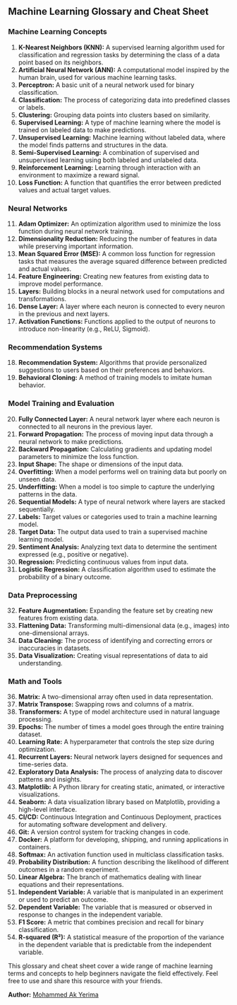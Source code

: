 ## Machine Learning Glossary and Cheat Sheet

### Machine Learning Concepts
1. **K-Nearest Neighbors (KNN):** A supervised learning algorithm used for classification and regression tasks by determining the class of a data point based on its neighbors.
2. **Artificial Neural Network (ANN):** A computational model inspired by the human brain, used for various machine learning tasks.
3. **Perceptron:** A basic unit of a neural network used for binary classification.
4. **Classification:** The process of categorizing data into predefined classes or labels.
5. **Clustering:** Grouping data points into clusters based on similarity.
6. **Supervised Learning:** A type of machine learning where the model is trained on labeled data to make predictions.
7. **Unsupervised Learning:** Machine learning without labeled data, where the model finds patterns and structures in the data.
8. **Semi-Supervised Learning:** A combination of supervised and unsupervised learning using both labeled and unlabeled data.
9. **Reinforcement Learning:** Learning through interaction with an environment to maximize a reward signal.
10. **Loss Function:** A function that quantifies the error between predicted values and actual target values.

### Neural Networks
11. **Adam Optimizer:** An optimization algorithm used to minimize the loss function during neural network training.
12. **Dimensionality Reduction:** Reducing the number of features in data while preserving important information.
13. **Mean Squared Error (MSE):** A common loss function for regression tasks that measures the average squared difference between predicted and actual values.
14. **Feature Engineering:** Creating new features from existing data to improve model performance.
15. **Layers:** Building blocks in a neural network used for computations and transformations.
16. **Dense Layer:** A layer where each neuron is connected to every neuron in the previous and next layers.
17. **Activation Functions:** Functions applied to the output of neurons to introduce non-linearity (e.g., ReLU, Sigmoid).

### Recommendation Systems
18. **Recommendation System:** Algorithms that provide personalized suggestions to users based on their preferences and behaviors.
19. **Behavioral Cloning:** A method of training models to imitate human behavior.

### Model Training and Evaluation
20. **Fully Connected Layer:** A neural network layer where each neuron is connected to all neurons in the previous layer.
21. **Forward Propagation:** The process of moving input data through a neural network to make predictions.
22. **Backward Propagation:** Calculating gradients and updating model parameters to minimize the loss function.
23. **Input Shape:** The shape or dimensions of the input data.
24. **Overfitting:** When a model performs well on training data but poorly on unseen data.
25. **Underfitting:** When a model is too simple to capture the underlying patterns in the data.
26. **Sequential Models:** A type of neural network where layers are stacked sequentially.
27. **Labels:** Target values or categories used to train a machine learning model.
28. **Target Data:** The output data used to train a supervised machine learning model.
29. **Sentiment Analysis:** Analyzing text data to determine the sentiment expressed (e.g., positive or negative).
30. **Regression:** Predicting continuous values from input data.
31. **Logistic Regression:** A classification algorithm used to estimate the probability of a binary outcome.

### Data Preprocessing
32. **Feature Augmentation:** Expanding the feature set by creating new features from existing data.
33. **Flattening Data:** Transforming multi-dimensional data (e.g., images) into one-dimensional arrays.
34. **Data Cleaning:** The process of identifying and correcting errors or inaccuracies in datasets.
35. **Data Visualization:** Creating visual representations of data to aid understanding.

### Math and Tools
36. **Matrix:** A two-dimensional array often used in data representation.
37. **Matrix Transpose:** Swapping rows and columns of a matrix.
38. **Transformers:** A type of model architecture used in natural language processing.
39. **Epochs:** The number of times a model goes through the entire training dataset.
40. **Learning Rate:** A hyperparameter that controls the step size during optimization.
41. **Recurrent Layers:** Neural network layers designed for sequences and time-series data.
42. **Exploratory Data Analysis:** The process of analyzing data to discover patterns and insights.
43. **Matplotlib:** A Python library for creating static, animated, or interactive visualizations.
44. **Seaborn:** A data visualization library based on Matplotlib, providing a high-level interface.
45. **CI/CD:** Continuous Integration and Continuous Deployment, practices for automating software development and delivery.
46. **Git:** A version control system for tracking changes in code.
47. **Docker:** A platform for developing, shipping, and running applications in containers.
48. **Softmax:** An activation function used in multiclass classification tasks.
49. **Probability Distribution:** A function describing the likelihood of different outcomes in a random experiment.
50. **Linear Algebra:** The branch of mathematics dealing with linear equations and their representations.
51. **Independent Variable:** A variable that is manipulated in an experiment or used to predict an outcome.
52. **Dependent Variable:** The variable that is measured or observed in response to changes in the independent variable.
53. **F1 Score:** A metric that combines precision and recall for binary classification.
54. **R-squared (R²):** A statistical measure of the proportion of the variance in the dependent variable that is predictable from the independent variable.


This glossary and cheat sheet cover a wide range of machine learning terms and concepts to help beginners navigate the field effectively. Feel free to use and share this resource with your friends.

**Author:** [Mohammed Ak Yerima](https://github.com/mcakyerima)

